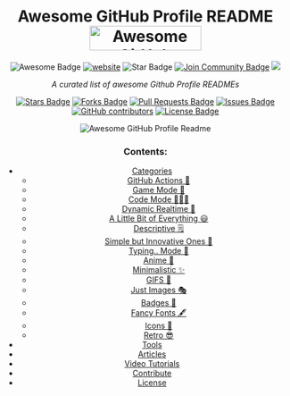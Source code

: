 <h1 align="center">Awesome GitHub Profile README 
<a href="https://www.producthunt.com/posts/awesome-github-profiles?utm_source=badge-featured&utm_medium=badge&utm_souce=badge-awesome-github-profiles" target="_blank"><img src="https://api.producthunt.com/widgets/embed-image/v1/featured.svg?post_id=277987&theme=light" alt="Awesome GitHub Profiles - Best curated list of developers readme, updated every 15 min | Product Hunt" style="width: 200px; height: 44px;" width="200" height="44" /></a></h1>
<div align="center">
<img src="https://cdn.rawgit.com/sindresorhus/awesome/d7305f38d29fed78fa85652e3a63e154dd8e8829/media/badge.svg" alt="Awesome Badge"/>
<a href="https://arbeitnow.com/?utm_source=awesome-github-profile-readme"><img src="https://img.shields.io/static/v1?label=&labelColor=505050&message=arbeitnow&color=%230076D6&style=flat&logo=google-chrome&logoColor=%230076D6" alt="website"/></a>
<!-- <img src="http://hits.dwyl.com/abhisheknaiidu/awesome-github-profile-readme.svg" alt="Hits Badge"/> -->
<img src="https://img.shields.io/static/v1?label=%F0%9F%8C%9F&message=If%20Useful&style=style=flat&color=BC4E99" alt="Star Badge"/>
<a href="https://discord.gg/XTW52Kt"><img src="https://img.shields.io/discord/733027681184251937.svg?style=flat&label=Join%20Community&color=7289DA" alt="Join Community Badge"/></a>
<a href="https://twitter.com/Zainabamjidawan![md7Oqrf](https://user-images.githubusercontent.com/112397491/188093865-393a5d88-1f24-422c-89ee-79f1c6305bd3.gif)
" ><img src="https://img.shields.io/twitter/follow/Zainabamjidawan.svg?style=social" /> </a>
<br>

<i>A curated list of awesome Github Profile READMEs</i>

<a href="https://github.com/Zainabamjidawan/awesome-github-profile-readme/stargazers"><img src="https://img.shields.io/github/stars/Zainabamjidawan/awesome-github-profile-readme" alt="Stars Badge"/></a>
<a href="https://github.com/Zainabamjidawan/awesome-github-profile-readme/network/members"><img src="https://img.shields.io/github/forks/Zainabamjidawan/awesome-github-profile-readme" alt="Forks Badge"/></a>
<a href="https://github.com/Zainabamjidawan/awesome-github-profile-readme/pulls"><img src="https://img.shields.io/github/issues-pr/Zainabamjidawan/awesome-github-profile-readme" alt="Pull Requests Badge"/></a>
<a href="https://github.com/Zainabamjidawan/awesome-github-profile-readme/issues"><img src="https://img.shields.io/github/issues/Zainabamjidawan/awesome-github-profile-readme" alt="Issues Badge"/></a>
<a href="https://github.com/Zainabamjidawan/awesome-github-profile-readme/graphs/contributors"><img alt="GitHub contributors" src="https://img.shields.io/github/contributors/Zainabamjidawan/awesome-github-profile-readme?color=2b9348"></a>
<a href="https://github.com/Zainabamjidawan/awesome-github-profile-readme/blob/master/LICENSE"><img src="https://img.shields.io/github/license/Zainabamjidawan/awesome-github-profile-readme?color=2b9348" alt="License Badge"/></a>

<img alt="Awesome GitHub Profile Readme" src="assets/agpr.gif"> </img>


### Contents:
  - [Categories](#categories)
      - [GitHub Actions 🤖](#github-actions-)
      - [Game Mode 🚀](#game-mode-)
      - [Code Mode 👨🏽‍💻](#code-mode-)
      - [Dynamic Realtime 💫](#dynamic-realtime-)
      - [A Little Bit of Everything 😃](#a-little-bit-of-everything-)
      - [Descriptive 🗒](#descriptive-)
      - [Simple but Innovative Ones 🤗](#simple-but-innovative-ones-)
      - [Typing.. Mode 🎰](#typing-mode-)
      - [Anime 👾](#anime-)
      - [Minimalistic ✨](#minimalistic-)
      - [GIFS 👻](#gifs-)
      - [Just Images 🎭](#just-images-)
      - [Badges 🎫](#badges-)
      - [Fancy Fonts 🖋](#fancy-fonts-)
      - [Icons 🎯](#icons-)
      - [Retro 😎](#retro-)
  - [Tools](#tools)
  - [Articles](#articles)
  - [Video Tutorials](#tutorials)
  - [Contribute](#contribute)
  - [License](#license)
